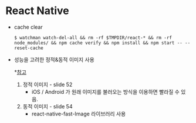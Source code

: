 # React Native

- cache clear
    ```
    $ watchman watch-del-all && rm -rf $TMPDIR/react-* && rm -rf node_modules/ && npm cache verify && npm install && npm start -- --reset-cache
    ```
- 성능을 고려한 정적&동적 이미지 사용
    
    *[참고](https://www.slideshare.net/deview/121react-native?from_m_app=android)
    
    1. 정적 이미지 - slide 52
        * iOS / Android 가 원래 이미지를 불러오는 방식을 이용하면 빨라질 수 있음.
    2. 동적 이미지 - slide 54
        * react-native-fast-Image 라이브러리 사용    




